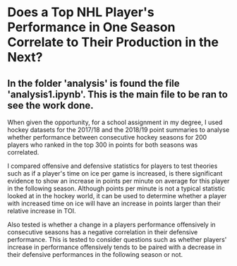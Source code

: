 # Does a Top NHL Player's Performance in One Season Correlate to Their Production in the Next?
## In the folder 'analysis' is found the file 'analysis1.ipynb'.  This is the main file to be ran to see the work done. 

When given the opportunity, for a school assignment in my degree, I used hockey datasets for the 2017/18 and the 2018/19 point summaries to analyse whether performance between consecutive hockey seasons for 200 players who ranked in the top 300 in points for both seasons was correlated. 

I compared offensive and defensive statistics for players to test theories such as if a player's time on ice per game is increased, is there significant evidence to show an increase in points per minute on average for this player in the following season.  Although points per minute is not a typical statistic looked at in the hockey world, it can be used to determine whether a player with increased time on ice will have an increase in points larger than their relative increase in TOI.

Also tested is whether a change in a players performance offensively in consecutive seasons has a negative correlation in their defensive performance.  This is tested to consider questions such as whether players' increase in performance offensively tends to be paired with a decrease in their defensive performances in the following season or not.
